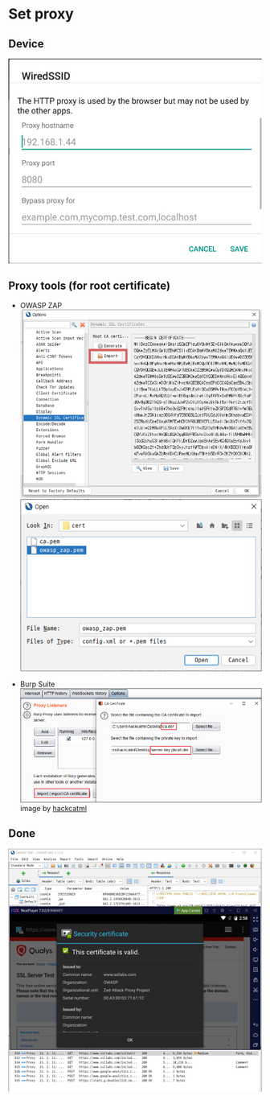 # Set proxy

## Device

![prx](../img/prx.jpg)

## Proxy tools (for root certificate)

-   OWASP ZAP
    ![zap01](../img/001.png)
    ![zap02](../img/002.png)

-   Burp Suite  
    ![burp01](../img/003.png)
    image by [hackcatml](https://hackcatml.tistory.com/m/37)

## Done

![rst](../img/rst.jpg)
